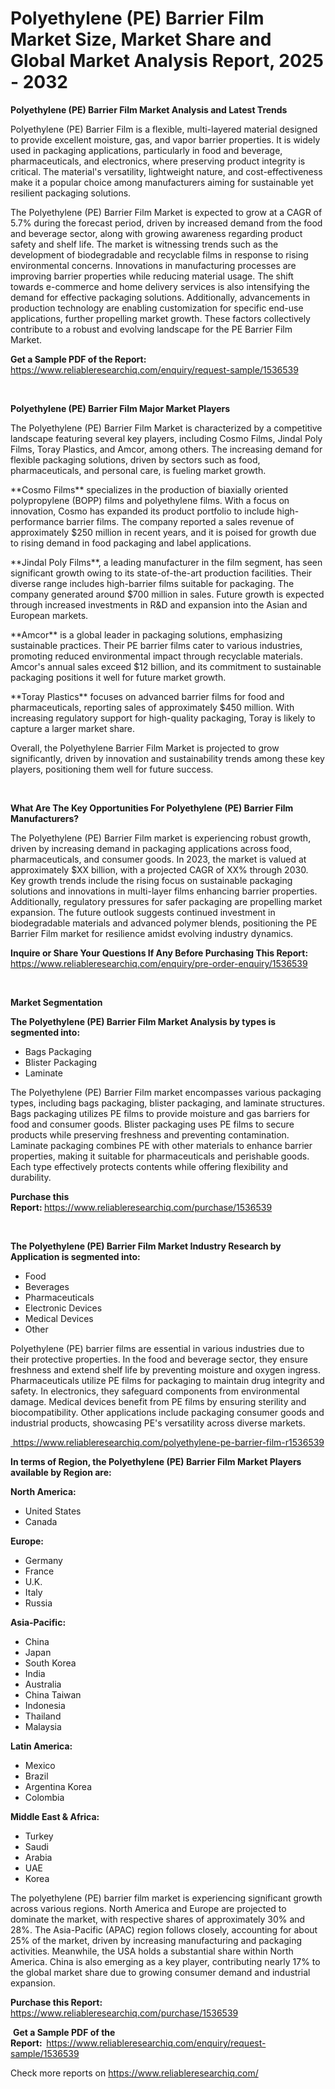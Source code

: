 <p><h1>Polyethylene (PE) Barrier Film Market Size, Market Share and Global Market Analysis Report, 2025 - 2032</h1></p><p><strong>Polyethylene (PE) Barrier Film Market Analysis and Latest Trends</strong></p>
<p><p>Polyethylene (PE) Barrier Film is a flexible, multi-layered material designed to provide excellent moisture, gas, and vapor barrier properties. It is widely used in packaging applications, particularly in food and beverage, pharmaceuticals, and electronics, where preserving product integrity is critical. The material's versatility, lightweight nature, and cost-effectiveness make it a popular choice among manufacturers aiming for sustainable yet resilient packaging solutions. </p><p>The Polyethylene (PE) Barrier Film Market is expected to grow at a CAGR of 5.7% during the forecast period, driven by increased demand from the food and beverage sector, along with growing awareness regarding product safety and shelf life. The market is witnessing trends such as the development of biodegradable and recyclable films in response to rising environmental concerns. Innovations in manufacturing processes are improving barrier properties while reducing material usage. The shift towards e-commerce and home delivery services is also intensifying the demand for effective packaging solutions. Additionally, advancements in production technology are enabling customization for specific end-use applications, further propelling market growth. These factors collectively contribute to a robust and evolving landscape for the PE Barrier Film Market.</p></p>
<p><strong>Get a Sample PDF of the Report:&nbsp;</strong> <a href="https://www.reliableresearchiq.com/enquiry/request-sample/1536539?utm_campaign=104&utm_medium=2&utm_source=Github&utm_content=ia&utm_term=02022025&utm_id=polyethylene-pe-barrier-film">https://www.reliableresearchiq.com/enquiry/request-sample/1536539</a></p>
<p>&nbsp;</p>
<p><strong>Polyethylene (PE) Barrier Film Major Market Players</strong></p>
<p><p>The Polyethylene (PE) Barrier Film Market is characterized by a competitive landscape featuring several key players, including Cosmo Films, Jindal Poly Films, Toray Plastics, and Amcor, among others. The increasing demand for flexible packaging solutions, driven by sectors such as food, pharmaceuticals, and personal care, is fueling market growth.</p><p>**Cosmo Films** specializes in the production of biaxially oriented polypropylene (BOPP) films and polyethylene films. With a focus on innovation, Cosmo has expanded its product portfolio to include high-performance barrier films. The company reported a sales revenue of approximately $250 million in recent years, and it is poised for growth due to rising demand in food packaging and label applications.</p><p>**Jindal Poly Films**, a leading manufacturer in the film segment, has seen significant growth owing to its state-of-the-art production facilities. Their diverse range includes high-barrier films suitable for packaging. The company generated around $700 million in sales. Future growth is expected through increased investments in R&D and expansion into the Asian and European markets.</p><p>**Amcor** is a global leader in packaging solutions, emphasizing sustainable practices. Their PE barrier films cater to various industries, promoting reduced environmental impact through recyclable materials. Amcor's annual sales exceed $12 billion, and its commitment to sustainable packaging positions it well for future market growth.</p><p>**Toray Plastics** focuses on advanced barrier films for food and pharmaceuticals, reporting sales of approximately $450 million. With increasing regulatory support for high-quality packaging, Toray is likely to capture a larger market share.</p><p>Overall, the Polyethylene Barrier Film Market is projected to grow significantly, driven by innovation and sustainability trends among these key players, positioning them well for future success.</p></p>
<p>&nbsp;</p>
<p><strong>What Are The Key Opportunities For Polyethylene (PE) Barrier Film Manufacturers?</strong></p>
<p><p>The Polyethylene (PE) Barrier Film market is experiencing robust growth, driven by increasing demand in packaging applications across food, pharmaceuticals, and consumer goods. In 2023, the market is valued at approximately $XX billion, with a projected CAGR of XX% through 2030. Key growth trends include the rising focus on sustainable packaging solutions and innovations in multi-layer films enhancing barrier properties. Additionally, regulatory pressures for safer packaging are propelling market expansion. The future outlook suggests continued investment in biodegradable materials and advanced polymer blends, positioning the PE Barrier Film market for resilience amidst evolving industry dynamics.</p></p>
<p><strong>Inquire or Share Your Questions If Any Before Purchasing This Report:</strong> <a href="https://www.reliableresearchiq.com/enquiry/pre-order-enquiry/1536539?utm_campaign=104&utm_medium=2&utm_source=Github&utm_content=ia&utm_term=02022025&utm_id=polyethylene-pe-barrier-film">https://www.reliableresearchiq.com/enquiry/pre-order-enquiry/1536539</a></p>
<p>&nbsp;</p>
<p><strong>Market Segmentation</strong></p>
<p><strong>The Polyethylene (PE) Barrier Film Market Analysis by types is segmented into:</strong></p>
<p><ul><li>Bags Packaging</li><li>Blister Packaging</li><li>Laminate</li></ul></p>
<p><p>The Polyethylene (PE) Barrier Film market encompasses various packaging types, including bags packaging, blister packaging, and laminate structures. Bags packaging utilizes PE films to provide moisture and gas barriers for food and consumer goods. Blister packaging uses PE films to secure products while preserving freshness and preventing contamination. Laminate packaging combines PE with other materials to enhance barrier properties, making it suitable for pharmaceuticals and perishable goods. Each type effectively protects contents while offering flexibility and durability.</p></p>
<p><strong>Purchase this Report:&nbsp;</strong><a href="https://www.reliableresearchiq.com/purchase/1536539?utm_campaign=104&utm_medium=2&utm_source=Github&utm_content=ia&utm_term=02022025&utm_id=polyethylene-pe-barrier-film">https://www.reliableresearchiq.com/purchase/1536539</a></p>
<p>&nbsp;</p>
<p><strong>The Polyethylene (PE) Barrier Film Market Industry Research by Application is segmented into:</strong></p>
<p><ul><li>Food</li><li>Beverages</li><li>Pharmaceuticals</li><li>Electronic Devices</li><li>Medical Devices</li><li>Other</li></ul></p>
<p><p>Polyethylene (PE) barrier films are essential in various industries due to their protective properties. In the food and beverage sector, they ensure freshness and extend shelf life by preventing moisture and oxygen ingress. Pharmaceuticals utilize PE films for packaging to maintain drug integrity and safety. In electronics, they safeguard components from environmental damage. Medical devices benefit from PE films by ensuring sterility and biocompatibility. Other applications include packaging consumer goods and industrial products, showcasing PE's versatility across diverse markets.</p></p>
<p><a href="https://www.reliableresearchiq.com/polyethylene-pe-barrier-film-r1536539?utm_campaign=104&utm_medium=2&utm_source=Github&utm_content=ia&utm_term=02022025&utm_id=polyethylene-pe-barrier-film">&nbsp;https://www.reliableresearchiq.com/polyethylene-pe-barrier-film-r1536539</a></p>
<p><strong>In terms of Region, the Polyethylene (PE) Barrier Film Market Players available by Region are:</strong></p>
<p>
    <p> <strong> North America: </strong>
        <ul>
            <li>United States</li>
            <li>Canada</li>
        </ul>
        </p> 
    <p> <strong> Europe: </strong>
        <ul>
            <li>Germany</li>
            <li>France</li>
            <li>U.K.</li>
            <li>Italy</li>
            <li>Russia</li>
        </ul>
        </p> 
    <p> <strong> Asia-Pacific: </strong>
        <ul>
            <li>China</li>
            <li>Japan</li>
            <li>South Korea</li>
            <li>India</li>
            <li>Australia</li>
            <li>China Taiwan</li>
            <li>Indonesia</li>
            <li>Thailand</li>
            <li>Malaysia</li>
        </ul>
        </p> 
    <p> <strong> Latin America: </strong>
        <ul>
            <li>Mexico</li>
            <li>Brazil</li>
            <li>Argentina Korea</li>
            <li>Colombia</li>
        </ul>
        </p> 
    <p> <strong> Middle East & Africa: </strong>
        <ul>
            <li>Turkey</li>
            <li>Saudi</li>
            <li>Arabia</li>
            <li>UAE</li>
            <li>Korea</li>
        </ul>
    </p>
    </p>
<p><p>The polyethylene (PE) barrier film market is experiencing significant growth across various regions. North America and Europe are projected to dominate the market, with respective shares of approximately 30% and 28%. The Asia-Pacific (APAC) region follows closely, accounting for about 25% of the market, driven by increasing manufacturing and packaging activities. Meanwhile, the USA holds a substantial share within North America. China is also emerging as a key player, contributing nearly 17% to the global market share due to growing consumer demand and industrial expansion.</p></p>
<p><strong>Purchase this Report: </strong><a href="https://www.reliableresearchiq.com/purchase/1536539?utm_campaign=104&utm_medium=2&utm_source=Github&utm_content=ia&utm_term=02022025&utm_id=polyethylene-pe-barrier-film">https://www.reliableresearchiq.com/purchase/1536539</a></p>
<p>&nbsp;<strong>Get a Sample PDF of the Report:&nbsp;&nbsp;</strong><a href="https://www.reliableresearchiq.com/enquiry/request-sample/1536539?utm_campaign=104&utm_medium=2&utm_source=Github&utm_content=ia&utm_term=02022025&utm_id=polyethylene-pe-barrier-film">https://www.reliableresearchiq.com/enquiry/request-sample/1536539</a></p>
<p><strong></strong></p>
<p>Check more reports on <a href="https://www.reliableresearchiq.com/?utm_campaign=104&utm_medium=2&utm_source=Github&utm_content=ia&utm_term=02022025&utm_id=polyethylene-pe-barrier-film">https://www.reliableresearchiq.com/</a></p>